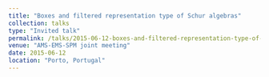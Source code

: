 ```yaml
---
title: "Boxes and filtered representation type of Schur algebras"
collection: talks
type: "Invited talk"
permalink: /talks/2015-06-12-boxes-and-filtered-representation-type-of-schur-algebras
venue: "AMS-EMS-SPM joint meeting"
date: 2015-06-12
location: "Porto, Portugal"
---
```


